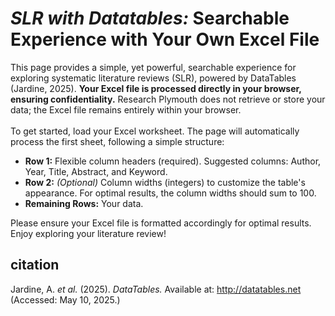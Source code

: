 # <i>SLR with Datatables:</i> Searchable Experience with Your Own Excel File

This page provides a simple, yet powerful, searchable experience for exploring systematic literature reviews (SLR), powered by DataTables (Jardine, 2025).  <b>Your Excel file is processed directly in your browser, ensuring confidentiality.</b>  Research Plymouth does not retrieve or store your data; the Excel file remains entirely within your browser.  <br/> <br/>
To get started, load your Excel worksheet.  The page will automatically process the first sheet, following a simple structure:
<ul>
<li><b>Row 1:</b> Flexible column headers (required). Suggested columns: Author, Year, Title, Abstract, and Keyword.</li>
<li><b>Row 2:</b> <i>(Optional)</i> Column widths (integers) to customize the table's appearance.  For optimal results, the column widths should sum to 100.</li>
<li><b>Remaining Rows:</b> Your data.</li>
</ul>
Please ensure your Excel file is formatted accordingly for optimal results. Enjoy exploring your literature review!

## citation

Jardine, A. <i>et al.</i> (2025).  <i>DataTables.</i>  Available at: http://datatables.net (Accessed: May 10, 2025.)

